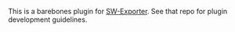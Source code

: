 This is a barebones plugin for [SW-Exporter](https://github.com/Xzandro/sw-exporter). See that repo for plugin development guidelines.
